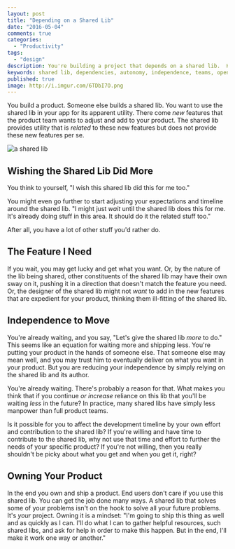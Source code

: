 ```yaml
---
layout: post
title: "Depending on a Shared Lib"
date: "2016-05-04"
comments: true
categories:
  - "Productivity"
tags:
  - "design"
description: You're building a project that depends on a shared lib.  How will you evolve?
keywords: shared lib, dependencies, autonomy, independence, teams, open source
published: true
image: http://i.imgur.com/6TDbI7O.png
---
```


You build a product.  Someone else builds a shared lib.  You want to use the shared lib in your app for its apparent utility.  There come _new_ features that the product team wants to adjust and add to your product.  The shared lib provides utility that is _related_ to these new features but does not provide these new features per se.

![a shared lib](http://i.imgur.com/6TDbI7O.png)

<!--more-->

## Wishing the Shared Lib Did More
You think to yourself, "I wish this shared lib did this for me too."  

You might even go further to start adjusting your expectations and timeline around the shared lib. "I might just _wait_ until the shared lib does this for me.  It's already doing stuff in this area.  It should do it the related stuff too."  

After all, you have a lot of other stuff you'd rather do.

## The Feature I Need
If you wait, you may get lucky and get what you want.  Or, by the nature of the lib being shared, other constituents of the shared lib may have their own sway on it, pushing it in a direction that doesn't match the feature you need.   Or, the designer of the shared lib might not _want_ to add in the new features that are expedient for your product, thinking them ill-fitting of the shared lib.

## Independence to Move
You're already waiting, and you say, "Let's give the shared lib _more_ to do."  This seems like an equation for waiting more and shipping less.  You're putting your product in the hands of someone else.  That someone else may mean well, and you may trust him to eventually deliver on what you want in your product.  But you are reducing your independence by simply relying on the shared lib and its author.  

You're already waiting.  There's probably a reason for that.  What makes you think that if you continue _or increase_ reliance on this lib that you'll be waiting _less_ in the future?  In practice, many shared libs have simply less manpower than full product teams.  

Is it possible for you to affect the development timeline by your own effort and contribution to the shared lib?  If you're willing and have time to contribute to the shared lib, why not use that time and effort to further the needs of your specific product?  If you're not willing, then you really shouldn't be picky about what you get and when you get it, right?

## Owning Your Product
In the end you own and ship a product.  End users don't care if you use this shared lib.  You can get the job done many ways.  A shared lib that solves some of your problems isn't on the hook to solve all your future problems.  It's _your_ project.  Owning it is a mindset:  "I'm going to ship this thing as well and as quickly as I can.  I'll do what I can to gather helpful resources, such shared libs, and ask for help in order to make this happen.  But in the end, I'll make it work one way or another."
